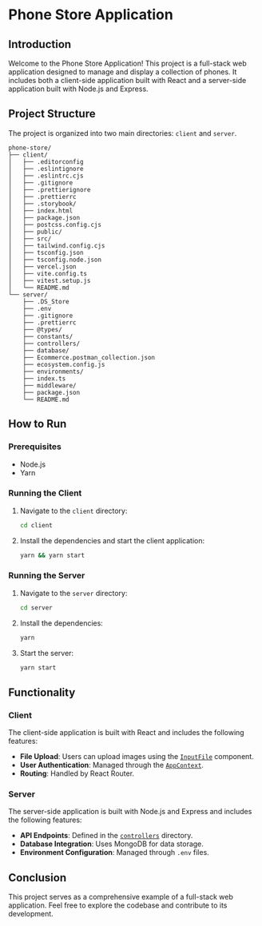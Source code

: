 # Phone Store Application

## Introduction

Welcome to the Phone Store Application! This project is a full-stack web application designed to manage and display a collection of phones. It includes both a client-side application built with React and a server-side application built with Node.js and Express.

## Project Structure

The project is organized into two main directories: `client` and `server`.

```plaintext
phone-store/
├── client/
│   ├── .editorconfig
│   ├── .eslintignore
│   ├── .eslintrc.cjs
│   ├── .gitignore
│   ├── .prettierignore
│   ├── .prettierrc
│   ├── .storybook/
│   ├── index.html
│   ├── package.json
│   ├── postcss.config.cjs
│   ├── public/
│   ├── src/
│   ├── tailwind.config.cjs
│   ├── tsconfig.json
│   ├── tsconfig.node.json
│   ├── vercel.json
│   ├── vite.config.ts
│   ├── vitest.setup.js
│   └── README.md
└── server/
    ├── .DS_Store
    ├── .env
    ├── .gitignore
    ├── .prettierrc
    ├── @types/
    ├── constants/
    ├── controllers/
    ├── database/
    ├── Ecommerce.postman_collection.json
    ├── ecosystem.config.js
    ├── environments/
    ├── index.ts
    ├── middleware/
    ├── package.json
    └── README.md
```

## How to Run

### Prerequisites

- Node.js
- Yarn

### Running the Client

1. Navigate to the `client` directory:

   ```sh
   cd client
   ```

2. Install the dependencies and start the client application:

   ```sh
   yarn && yarn start
   ```

### Running the Server

1. Navigate to the `server` directory:

   ```sh
   cd server
   ```

2. Install the dependencies:

   ```sh
   yarn
   ```

3. Start the server:

   ```sh
   yarn start
   ```

## Functionality

### Client

The client-side application is built with React and includes the following features:

- **File Upload**: Users can upload images using the [`InputFile`](client/src/components/InputFile/InputFile.tsx) component.
- **User Authentication**: Managed through the [`AppContext`](client/src/contexts/app.context.tsx).
- **Routing**: Handled by React Router.

### Server

The server-side application is built with Node.js and Express and includes the following features:

- **API Endpoints**: Defined in the [`controllers`](server/controllers) directory.
- **Database Integration**: Uses MongoDB for data storage.
- **Environment Configuration**: Managed through `.env` files.

## Conclusion

This project serves as a comprehensive example of a full-stack web application. Feel free to explore the codebase and contribute to its development.
